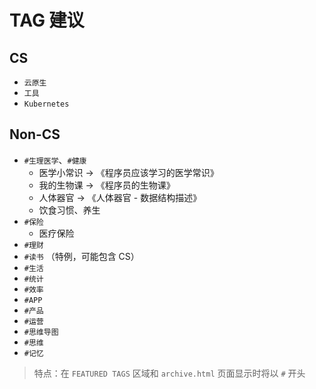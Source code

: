 ---
---
# TAG 建议

## CS

* `云原生`
* `工具`
* `Kubernetes`

## Non-CS

* `#生理医学`、`#健康`
  * 医学小常识 -> 《程序员应该学习的医学常识》
  * 我的生物课 -> 《程序员的生物课》
  * 人体器官 -> 《人体器官 - 数据结构描述》
  * 饮食习惯、养生
* `#保险`
  * 医疗保险
* `#理财`
* `#读书` （特例，可能包含 CS）
* `#生活`
* `#统计`
* `#效率`
* `#APP`
* `#产品`
* `#运营`
* `#思维导图`
* `#思维`
* `#记忆`

> 特点：在 `FEATURED TAGS` 区域和 `archive.html` 页面显示时将以 `#` 开头
